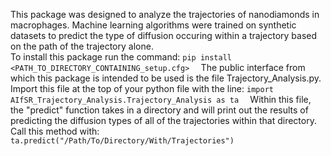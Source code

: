 This package was designed to analyze the trajectories of nanodiamonds in macrophages. Machine learning algorithms were trained on synthetic datasets to predict the type of diffusion occuring within a trajectory based on the path of the trajectory alone.  
To install this package run the command:
`pip install <PATH_TO_DIRECTORY_CONTAINING_setup.cfg>  `
The public interface from which this package is intended to be used is the file Trajectory_Analysis.py. Import this file at the top of your python file with the line:
`import AIfSR_Trajectory_Analysis.Trajectory_Analysis as ta  `
Within this file, the "predict" function takes in a directory and will print out the results of predicting the diffusion types of all of the trajectories within that directory. Call this method with:
`ta.predict("/Path/To/Directory/With/Trajectories")`
